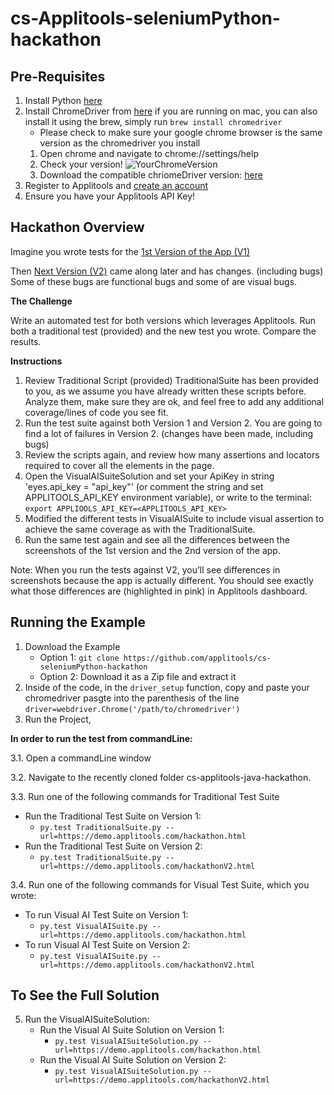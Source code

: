 # cs-Applitools-seleniumPython-hackathon

## Pre-Requisites
1.  Install Python [here](https://www.python.org/downloads/)
2. Install ChromeDriver from [here](https://chromedriver.chromium.org/downloads) if you are running on mac, you can also install it using the brew,
   simply run ```brew install chromedriver```
   -  Please check to make sure your google chrome browser is the same version as the chromedriver you install
   1)  Open chrome and navigate to chrome://settings/help
   2)  Check your version!
   ![YourChromeVersion](https://user-images.githubusercontent.com/21107409/96691179-3ecef880-138d-11eb-84a3-cd52106944c6.png)
   3)  Download the compatible chriomeDriver version:  [here](https://chromedriver.chromium.org/downloads)
3.  Register to Applitools and [create an account](https://auth.applitools.com/users/register)
4.  Ensure you have your Applitools API Key!

## Hackathon Overview
Imagine you wrote tests for the [1st Version of the App (V1)](https://demo.applitools.com/hackathon.html)

Then [Next Version (V2)](https://demo.applitools.com/hackathonV2.html) came along later and has changes. (including bugs) Some of these bugs are functional bugs and some of are visual bugs. 

**The Challenge**

Write an automated test for both versions which leverages Applitools. Run both a traditional test (provided) and the new test you wrote. Compare the results.

**Instructions**

1.  Review Traditional Script (provided) TraditionalSuite has been provided to you, as we assume you have already written these scripts before. Analyze them, make sure they are ok, and feel free to add any additional coverage/lines of code you see fit.
2.  Run the test suite against both Version 1 and Version 2. You are going to find a lot of failures in Version 2. (changes have been made, including bugs)
3.  Review the scripts again, and review how many assertions and locators required to cover all the elements in the page.
4.  Open the VisualAISuiteSolution and set your ApiKey in string 'eyes.api_key = "api_key"' (or comment the string and set APPLITOOLS_API_KEY environment variable), or write to the terminal: `export APPLIOOLS_API_KEY=<APPLITOOLS_API_KEY>`
5.  Modified the different tests in VisualAISuite to include visual assertion to achieve the same coverage as with the TraditionalSuite.
6.  Run the same test again and see all the differences between the screenshots of the 1st version and the 2nd version of the app.

Note: When you run the tests against V2, you’ll see differences in screenshots because the app is actually different. You should see exactly what those differences are (highlighted in pink) in Applitools dashboard.

## Running the Example

1.  Download the Example
    -  Option 1:  `git clone https://github.com/applitools/cs-seleniumPython-hackathon`
    -  Option 2:  Download it as a Zip file and extract it
2.  Inside of the code, in the ``driver_setup`` function, copy and paste your chromedriver pasgte into the parenthesis of the line ``driver=webdriver.Chrome('/path/to/chromedriver')``
3.  Run the Project, 

**In order to run the test from commandLine:**

3.1.  Open a commandLine window

3.2.  Navigate to the recently cloned folder cs-applitools-java-hackathon.

3.3.  Run one of the following commands for Traditional Test Suite
-  Run the Traditional Test Suite on Version 1: 
   -  `py.test TraditionalSuite.py --url=https://demo.applitools.com/hackathon.html`
 -  Run the Traditional Test Suite on Version 2:
    -  `py.test TraditionalSuite.py --url=https://demo.applitools.com/hackathonV2.html`
    
3.4.  Run one of the following commands for Visual Test Suite, which you wrote:
- To run Visual AI Test Suite on Version 1:
    - `py.test VisualAISuite.py --url=https://demo.applitools.com/hackathon.html`
- To run Visual AI Test Suite on Version 2:
    - `py.test VisualAISuite.py --url=https://demo.applitools.com/hackathonV2.html`

## To See the Full Solution

5. Run the VisualAISuiteSolution:
    - Run the Visual AI Suite Solution on Version 1: 
        - `py.test VisualAISuiteSolution.py --url=https://demo.applitools.com/hackathon.html`
    -  Run the Visual AI Suite Solution on Version 2:
       -  `py.test VisualAISuiteSolution.py --url=https://demo.applitools.com/hackathonV2.html`


